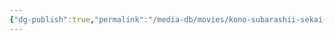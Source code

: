 ```yaml
---
{"dg-publish":true,"permalink":"/media-db/movies/kono-subarashii-sekai-ni-shukufuku-wo-spin-off-kono-subarashii-sekai-ni-bakuen-wo/","title":"Kono Subarashii Sekai ni Shukufuku wo! Spin-off: Kono Subarashii Sekai ni Bakuen wo!","tags":["mediaDB/tv/movie"],"noteIcon":""}
---
```


